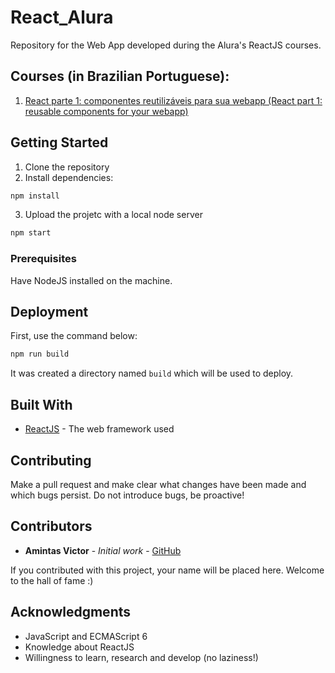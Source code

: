 # React_Alura

Repository for the Web App developed during the Alura's ReactJS courses.

## Courses (in Brazilian Portuguese):
1. [React parte 1: componentes reutilizáveis para sua webapp (React part 1: reusable components for your webapp)](https://cursos.alura.com.br/course/react)

## Getting Started
1. Clone the repository
2. Install dependencies:
```bash
npm install
```
3. Upload the projetc with a local node server
```bash
npm start
```
### Prerequisites
Have NodeJS installed on the machine.

## Deployment
First, use the command below:
```bash
npm run build
```
It was created a directory named ```build``` which will be used to deploy. 

## Built With
* [ReactJS](https://reactjs.org/) - The web framework used

## Contributing
Make a pull request and make clear what changes have been made and which bugs persist. Do not introduce bugs, be proactive!

## Contributors
* **Amintas Victor** - *Initial work* - [GitHub](https://github.com/amintasvrp)

 If you contributed with this project, your name will be placed here. Welcome to the hall of fame :)

## Acknowledgments
* JavaScript and ECMAScript 6
* Knowledge about ReactJS
* Willingness to learn, research and develop (no laziness!)

